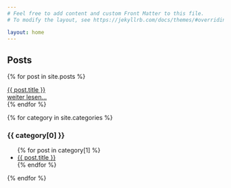 ```yaml
---
# Feel free to add content and custom Front Matter to this file.
# To modify the layout, see https://jekyllrb.com/docs/themes/#overriding-theme-defaults

layout: home
---
```


<h2>Posts</h2>

  {% for post in site.posts %}
    <div><a href="{{ post.url }}">{{ post.title }}</a></div>
    <div><a href="{{ post.url }}">weiter lesen...</a></div>
  {% endfor %}
  
  {% for category in site.categories %}
  <h3>{{ category[0] }}</h3>
  <ul>
    {% for post in category[1] %}
      <li><a href="{{ post.url }}">{{ post.title }}</a></li>
    {% endfor %}
  </ul>
{% endfor %}

